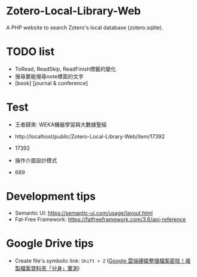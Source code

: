 # Zotero-Local-Library-Web
A PHP website to search Zotero's local database (zotero.sqlite).

# TODO list
- ToRead, ReadSkip, ReadFinish標籤的變化
- 搜尋要能搜尋note裡面的文字
- [book] [journal & conference]

# Test
- 王者歸來: WEKA機器學習與大數據聖經
- http://localhost/public/Zotero-Local-Library-Web/item/17392
- 17392

- 操作介面設計模式
- 689

# Development tips
- Semantic UI: https://semantic-ui.com/usage/layout.html
- Fat-Free Framework: https://fatfreeframework.com/3.6/api-reference

# Google Drive tips
- Create file's symbolic link: `Shift + Z` ([Google 雲端硬碟整理檔案密技！複製檔案資料夾「分身」實測](http://www.playpcesor.com/2017/08/google-drive-copy.html))